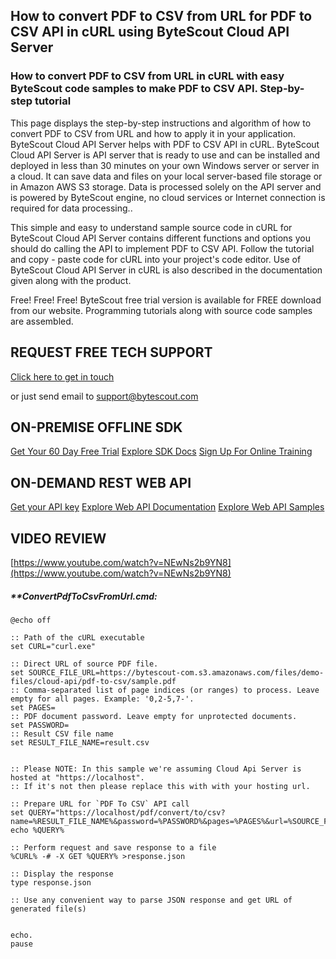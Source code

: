 ## How to convert PDF to CSV from URL for PDF to CSV API in cURL using ByteScout Cloud API Server

### How to convert PDF to CSV from URL in cURL with easy ByteScout code samples to make PDF to CSV API. Step-by-step tutorial

This page displays the step-by-step instructions and algorithm of how to convert PDF to CSV from URL and how to apply it in your application. ByteScout Cloud API Server helps with PDF to CSV API in cURL. ByteScout Cloud API Server is API server that is ready to use and can be installed and deployed in less than 30 minutes on your own Windows server or server in a cloud. It can save data and files on your local server-based file storage or in Amazon AWS S3 storage. Data is processed solely on the API server and is powered by ByteScout engine, no cloud services or Internet connection is required for data processing..

This simple and easy to understand sample source code in cURL for ByteScout Cloud API Server contains different functions and options you should do calling the API to implement PDF to CSV API. Follow the tutorial and copy - paste code for cURL into your project's code editor. Use of ByteScout Cloud API Server in cURL is also described in the documentation given along with the product.

Free! Free! Free! ByteScout free trial version is available for FREE download from our website. Programming tutorials along with source code samples are assembled.

## REQUEST FREE TECH SUPPORT

[Click here to get in touch](https://bytescout.zendesk.com/hc/en-us/requests/new?subject=ByteScout%20Cloud%20API%20Server%20Question)

or just send email to [support@bytescout.com](mailto:support@bytescout.com?subject=ByteScout%20Cloud%20API%20Server%20Question) 

## ON-PREMISE OFFLINE SDK 

[Get Your 60 Day Free Trial](https://bytescout.com/download/web-installer?utm_source=github-readme)
[Explore SDK Docs](https://bytescout.com/documentation/index.html?utm_source=github-readme)
[Sign Up For Online Training](https://academy.bytescout.com/)


## ON-DEMAND REST WEB API

[Get your API key](https://pdf.co/documentation/api?utm_source=github-readme)
[Explore Web API Documentation](https://pdf.co/documentation/api?utm_source=github-readme)
[Explore Web API Samples](https://github.com/bytescout/ByteScout-SDK-SourceCode/tree/master/PDF.co%20Web%20API)

## VIDEO REVIEW

[https://www.youtube.com/watch?v=NEwNs2b9YN8](https://www.youtube.com/watch?v=NEwNs2b9YN8)




<!-- code block begin -->

##### ****ConvertPdfToCsvFromUrl.cmd:**
    
```
@echo off

:: Path of the cURL executable
set CURL="curl.exe"

:: Direct URL of source PDF file.
set SOURCE_FILE_URL=https://bytescout-com.s3.amazonaws.com/files/demo-files/cloud-api/pdf-to-csv/sample.pdf
:: Comma-separated list of page indices (or ranges) to process. Leave empty for all pages. Example: '0,2-5,7-'.
set PAGES=
:: PDF document password. Leave empty for unprotected documents.
set PASSWORD=
:: Result CSV file name
set RESULT_FILE_NAME=result.csv


:: Please NOTE: In this sample we're assuming Cloud Api Server is hosted at "https://localhost". 
:: If it's not then please replace this with with your hosting url.

:: Prepare URL for `PDF To CSV` API call
set QUERY="https://localhost/pdf/convert/to/csv?name=%RESULT_FILE_NAME%&password=%PASSWORD%&pages=%PAGES%&url=%SOURCE_FILE_URL%"
echo %QUERY%

:: Perform request and save response to a file
%CURL% -# -X GET %QUERY% >response.json

:: Display the response
type response.json

:: Use any convenient way to parse JSON response and get URL of generated file(s)


echo.
pause
```

<!-- code block end -->